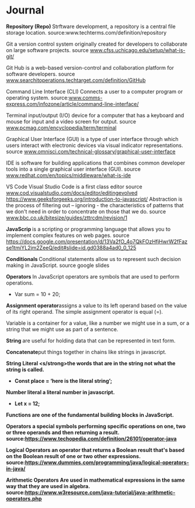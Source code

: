 # Journal
<strong>
Repository (Repo) </strong>Strftware development, a repository is a central file storage location. source:www.techterms.com/definition/repository

  Git </strong> a version control system originally created for developers to collaborate on large software projects. source www.cfss.uchicago.edu/setup/what-is-git/
 
  Git Hub </strong>is a web-based version-control and collaboration platform for software developers. source www.searchitoperations.techtarget.com/definition/GitHub

  Command Line Interface (CLI) </strong>Connects a user to a computer program or operating system. source:www.comms-express.com/infozone/article/command-line-interface/

  Terminal </strong> input/output (I/O) device for a computer that has a keyboard and mouse for input and a video screen for output. source www.pcmag.com/encyclopedia/term/terminal

  Graphical User Interface (GUI) </strong> is a type of user interface through which users interact with electronic devices via visual indicator representations. source www.omnisci.com/technical-glossary/graphical-user-interface

IDE is software for building applications that combines common developer tools into a single graphical user interface (GUI). source www.redhat.com/en/topics/middleware/what-is-ide

VS Code Visual Studio Code is a first class editor source www.cod.visualstudio.com/docs/editor/editingevolved
https://www.geeksforgeeks.org/introduction-to-javascript/ 
Abstraction is the process of filtering out – ignoring - the characteristics of patterns that we don't need in order to concentrate on those that we do. source www.bbc.co.uk/bitesize/guides/zttrcdm/revision/1
<strong>

  JavaScrip </strong> is a scripting or programming language that allows you to implement complex features on web pages. source https://docs.google.com/presentation/d/13Va2fO_4o7QkFOzHfjHwrW2fFazse1tmiYL2jm2ZeeQ/edit#slide=id.gd0388a4ad0_0_125
<strong>

 Conditionals </strong> Conditional statements allow us to represent such decision making in JavaScript. source google slides 
 <strong>
 
 Operators </strong> In JavaScript operators are symbols that are used to perform operations. 
 <ul>
  <li>Var sum = 10 + 20;</li>
  </ul>
  
 <strong>
  
  Assignment operator</strong>assigns a value to its left operand based on the value of its right operand. The simple assignment operator is equal (=).

Variable is a container for a value, like a number we might use in a sum, or a string that we might use as part of a sentence. 
<strong> 
  
String </strong>are useful for holding data that can be represented in text form.
<strong> 
   
Concatenate</strong>put things together in chains like strings in javascript.

<strong>String Literal <s/strong>the words that are in the string not what the string is called. 
<ul>
  <li> Const place = ‘here is the literal string’;</li>
  </ul>
  <strong> 
    
  Number literal</strong> a literal number in javascript.
  <ul>
  <li>Let x = 12;</li>
  </ul>
  <strong> 
    
  Functions</strong> are one of the fundamental building blocks in JavaScript.
  
  
  Operators 
 a special symbols performing specific operations on one, two or three operands and then returning a result. source:https://www.techopedia.com/definition/26101/operator-java
  
  Logical Operators
 an operator that returns a Boolean result that's based on the Boolean result of one or two other expressions. source:https://www.dummies.com/programming/java/logical-operators-in-java/
  
  Arithmetic Operators 
 Are used in mathematical expressions in the same way that they are used in algebra. source:https://www.w3resource.com/java-tutorial/java-arithmetic-operators.php
  
  


  
